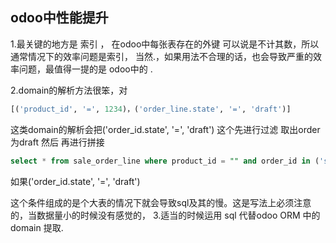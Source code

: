 ## odoo中性能提升
1.最关键的地方是 索引 ， 在odoo中每张表存在的外键 可以说是不计其数，所以通常情况下的效率问题是索引，
当然.，如果用法不合理的话，也会导致严重的效率问题，最值得一提的是 odoo中的 .

2.domain的解析方法很笨，对 
```python
[('product_id', '=', 1234)，('order_line.state', '=', 'draft')]
```
这类domain的解析会把('order_id.state', '=', 'draft') 这个先进行过滤 取出order 为draft 然后 再进行拼接
```sql
select * from sale_order_line where product_id = "" and order_id in ('state 为draft‘的id 列表)
```
如果('order_id.state', '=', 'draft')  

这个条件组成的是个大表的情况下就会导致sql及其的慢。这是写法上必须注意的，当数据量小的时候没有感觉的，
3.适当的时候运用 sql 代替odoo ORM 中的domain 提取.
